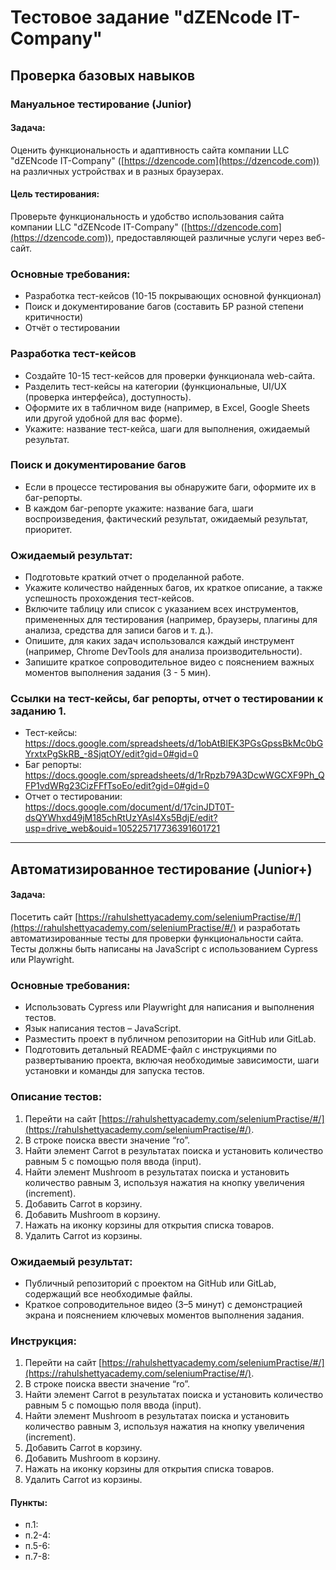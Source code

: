 # Тестовое задание "dZENcode IT-Company"

## Проверка базовых навыков
### Мануальное тестирование (Junior)

#### Задача:
Оценить функциональность и адаптивность сайта компании LLC "dZENcode IT-Company" ([https://dzencode.com](https://dzencode.com)) на различных устройствах и в разных браузерах.

#### Цель тестирования:
Проверьте функциональность и удобство использования сайта компании LLC "dZENcode IT-Company" ([https://dzencode.com](https://dzencode.com)), предоставляющей различные услуги через веб-сайт.

### Основные требования:
- Разработка тест-кейсов (10-15 покрывающих основной функционал)
- Поиск и документирование багов (составить БР разной степени критичности)
- Отчёт о тестировании

### Разработка тест-кейсов
- Создайте 10-15 тест-кейсов для проверки функционала web-сайта.
- Разделить тест-кейсы на категории (функциональные, UI/UX (проверка интерфейса), доступность).
- Оформите их в табличном виде (например, в Excel, Google Sheets или другой удобной для вас форме).
- Укажите: название тест-кейса, шаги для выполнения, ожидаемый результат.

### Поиск и документирование багов
- Если в процессе тестирования вы обнаружите баги, оформите их в баг-репорты.
- В каждом баг-репорте укажите: название бага, шаги воспроизведения, фактический результат, ожидаемый результат, приоритет.

### Ожидаемый результат:
- Подготовьте краткий отчет о проделанной работе.
- Укажите количество найденных багов, их краткое описание, а также успешность прохождения тест-кейсов.
- Включите таблицу или список с указанием всех инструментов, примененных для тестирования (например, браузеры, плагины для анализа, средства для записи багов и т. д.).
- Опишите, для каких задач использовался каждый инструмент (например, Chrome DevTools для анализа производительности).
- Запишите краткое сопроводительное видео с пояснением важных моментов выполнения задания (3 - 5 мин).


### Ссылки на  тест-кейсы, баг репорты, отчет о тестировании к заданию 1.
- Тест-кейсы:  https://docs.google.com/spreadsheets/d/1obAtBlEK3PGsGpssBkMc0bGYrxtxPgSkRB_-8SjqtOY/edit?gid=0#gid=0
- Баг репорты:  https://docs.google.com/spreadsheets/d/1rRpzb79A3DcwWGCXF9Ph_QFP1vdWRg23CizFFfTsoEo/edit?gid=0#gid=0
- Отчет о тестировании: https://docs.google.com/document/d/17cinJDT0T-dsQYWhxd49jM185chRtUzYAsl4Xs5BdjE/edit?usp=drive_web&ouid=105225717736391601721

---

## Автоматизированное тестирование (Junior+)

#### Задача:
Посетить сайт [https://rahulshettyacademy.com/seleniumPractise/#/](https://rahulshettyacademy.com/seleniumPractise/#/) и разработать автоматизированные тесты для проверки функциональности сайта. Тесты должны быть написаны на JavaScript с использованием Cypress или Playwright.

### Основные требования:
- Использовать Cypress или Playwright для написания и выполнения тестов.
- Язык написания тестов – JavaScript.
- Разместить проект в публичном репозитории на GitHub или GitLab.
- Подготовить детальный README-файл с инструкциями по развертыванию проекта, включая необходимые зависимости, шаги установки и команды для запуска тестов.

### Описание тестов:
1. Перейти на сайт [https://rahulshettyacademy.com/seleniumPractise/#/](https://rahulshettyacademy.com/seleniumPractise/#/).
2. В строке поиска ввести значение “ro”.
3. Найти элемент Carrot в результатах поиска и установить количество равным 5 с помощью поля ввода (input).
4. Найти элемент Mushroom в результатах поиска и установить количество равным 3, используя нажатия на кнопку увеличения (increment).
5. Добавить Carrot в корзину.
6. Добавить Mushroom в корзину.
7. Нажать на иконку корзины для открытия списка товаров.
8. Удалить Carrot из корзины.

### Ожидаемый результат:
- Публичный репозиторий с проектом на GitHub или GitLab, содержащий все необходимые файлы.
- Краткое сопроводительное видео (3–5 минут) с демонстрацией экрана и пояснением ключевых моментов выполнения задания.

### Инструкция:
1. Перейти на сайт [https://rahulshettyacademy.com/seleniumPractise/#/](https://rahulshettyacademy.com/seleniumPractise/#/).
2. В строке поиска ввести значение “ro”.
3. Найти элемент Carrot в результатах поиска и установить количество равным 5 с помощью поля ввода (input).
4. Найти элемент Mushroom в результатах поиска и установить количество равным 3, используя нажатия на кнопку увеличения (increment).
5. Добавить Carrot в корзину.
6. Добавить Mushroom в корзину.
7. Нажать на иконку корзины для открытия списка товаров.
8. Удалить Carrot из корзины.

#### Пункты:
- п.1:
- п.2-4:
- п.5-6:
- п.7-8:
